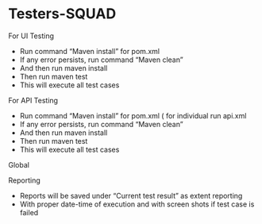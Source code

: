 # Testers-SQUAD

For UI Testing
-	Run command “Maven install” for pom.xml
-	If any error persists, run command “Maven clean”
-	And then run maven install
-	Then run maven test
-	This will execute all test cases


For API Testing
-	Run command “Maven install” for pom.xml ( for individual run api.xml
-	If any error persists, run command “Maven clean”
-	And then run maven install
-	Then run maven test
-	This will execute all test cases


Global

Reporting
-	Reports will be saved under “Current test result” as extent reporting
-	With proper date-time of execution and with screen shots if test case is failed 


